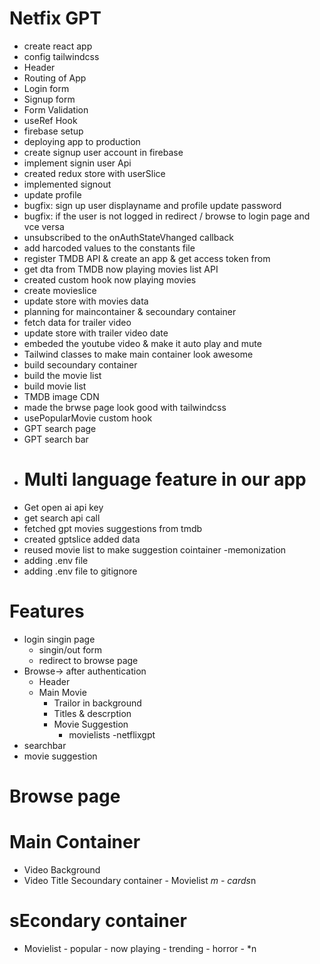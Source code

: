 # Netfix GPT

- create react app
- config tailwindcss
- Header
- Routing of App
- Login form
- Signup form
- Form Validation
- useRef Hook
- firebase setup
- deploying app to production
- create signup user account in firebase
- implement signin user Api
- created redux store with userSlice
- implemented signout
- update profile
- bugfix: sign up user displayname and profile update password
- bugfix: if the user is not logged in redirect / browse to login page and vce versa
- unsubscribed to the onAuthStateVhanged  callback
- add harcoded values to the constants file
- register TMDB API & create an app & get access token from
- get dta from TMDB now playing movies list API
- created custom hook now playing movies 
- create movieslice
- update store with movies data
- planning for maincontainer & secoundary container
- fetch data for trailer video
- update store with trailer video date
- embeded the youtube video & make it auto play and mute
- Tailwind classes to make main container look awesome
- build secoundary container
- build the movie list
- build movie list
- TMDB image CDN
- made the brwse page look good with tailwindcss
- usePopularMovie custom hook
- GPT search page
- GPT search bar
- # Multi language feature in our app
- Get open ai api key
- get search api call
- fetched gpt movies suggestions from tmdb
- created gptslice added data
- reused movie list to make suggestion cointainer
-memonization
- adding .env file
- adding .env file to gitignore




# Features
- login singin page
   - singin/out form
   - redirect to browse page
- Browse-> after authentication
  - Header
  - Main Movie
    - Trailor in background
    - Titles & descrption
    - Movie Suggestion
      - movielists
-netflixgpt
 - searchbar
 - movie suggestion     

 # Browse page
 # Main Container
   - Video Background
   - Video Title
  Secoundary container
    - Movielist *m
    - cards*n
  
  # sEcondary container
   - Movielist - popular
               - now playing
               - trending
               - horror
               - *n